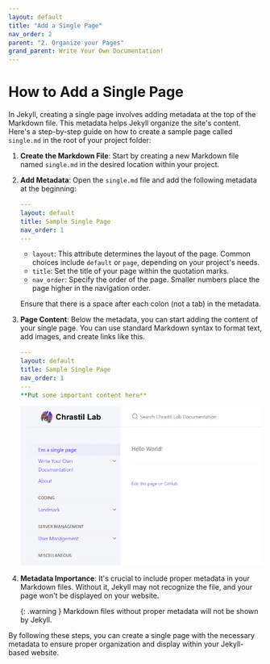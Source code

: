 ```yaml
---
layout: default
title: "Add a Single Page"
nav_order: 2
parent: "2. Organize your Pages"
grand_parent: Write Your Own Documentation!
---
```



# How to Add a Single Page

In Jekyll, creating a single page involves adding metadata at the top of the Markdown file. This metadata helps Jekyll organize the site's content. Here's a step-by-step guide on how to create a sample page called `single.md` in the root of your project folder:

1. **Create the Markdown File**: Start by creating a new Markdown file named `single.md` in the desired location within your project.

2. **Add Metadata**: Open the `single.md` file and add the following metadata at the beginning:

   ```yaml
   ---
   layout: default
   title: Sample Single Page
   nav_order: 1
   ---
   ```

   - `layout`: This attribute determines the layout of the page. Common choices include `default` or `page`, depending on your project's needs.
   - `title`: Set the title of your page within the quotation marks.
   - `nav_order`: Specify the order of the page. Smaller numbers place the page higher in the navigation order.

   Ensure that there is a space after each colon (not a tab) in the metadata.

3. **Page Content**: Below the metadata, you can start adding the content of your single page. You can use standard Markdown syntax to format text, add images, and create links like this.
	```yaml
   ---
   layout: default
   title: Sample Single Page
   nav_order: 1
   ---
	**Put some important content here**
 
	```


   ![Single Page Image](/assets/images/github_page/adding-documentation/single_page.png)

4. **Metadata Importance**: It's crucial to include proper metadata in your Markdown files. Without it, Jekyll may not recognize the file, and your page won't be displayed on your website.

   {: .warning }
   Markdown files without proper metadata will not be shown by Jekyll.

By following these steps, you can create a single page with the necessary metadata to ensure proper organization and display within your Jekyll-based website.